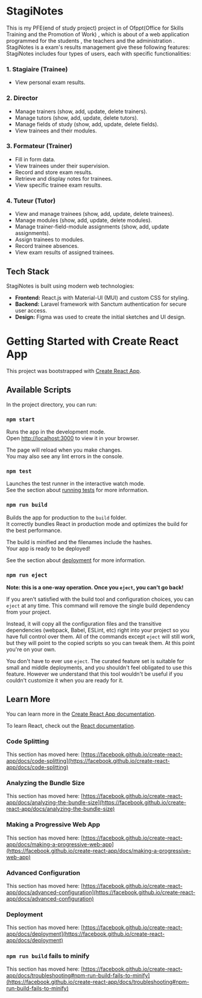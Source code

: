 # StagiNotes 
  This is my PFE(end of study project) project in of Ofppt(Office for Skills Training and the Promotion of Work) , which is about of a web application programmed for the students , the teachers and the administration .<br />
StagiNotes is a exam's results management give these following features: <br />
StagiNotes includes four types of users, each with specific functionalities:

### 1. Stagiaire (Trainee)
- View personal exam results.

### 2. Director
- Manage trainers (show, add, update, delete trainers).
- Manage tutors (show, add, update, delete tutors).
- Manage fields of study (show, add, update, delete fields).
- View trainees and their modules.

### 3. Formateur (Trainer)
- Fill in form data.
- View trainees under their supervision.
- Record and store exam results.
- Retrieve and display notes for trainees.
- View specific trainee exam results.

### 4. Tuteur (Tutor)
- View and manage trainees (show, add, update, delete trainees).
- Manage modules (show, add, update, delete modules).
- Manage trainer-field-module assignments (show, add, update assignments).
- Assign trainees to modules.
- Record trainee absences.
- View exam results of assigned trainees.

## Tech Stack
StagiNotes is built using modern web technologies:

- **Frontend:** React.js with Material-UI (MUI) and custom CSS for styling.
- **Backend:** Laravel framework with Sanctum authentication for secure user access.
- **Design:** Figma was used to create the initial sketches and UI design.









# Getting Started with Create React App

This project was bootstrapped with [Create React App](https://github.com/facebook/create-react-app).

## Available Scripts

In the project directory, you can run:

### `npm start`

Runs the app in the development mode.\
Open [http://localhost:3000](http://localhost:3000) to view it in your browser.

The page will reload when you make changes.\
You may also see any lint errors in the console.

### `npm test`

Launches the test runner in the interactive watch mode.\
See the section about [running tests](https://facebook.github.io/create-react-app/docs/running-tests) for more information.

### `npm run build`

Builds the app for production to the `build` folder.\
It correctly bundles React in production mode and optimizes the build for the best performance.

The build is minified and the filenames include the hashes.\
Your app is ready to be deployed!

See the section about [deployment](https://facebook.github.io/create-react-app/docs/deployment) for more information.

### `npm run eject`

**Note: this is a one-way operation. Once you `eject`, you can't go back!**

If you aren't satisfied with the build tool and configuration choices, you can `eject` at any time. This command will remove the single build dependency from your project.

Instead, it will copy all the configuration files and the transitive dependencies (webpack, Babel, ESLint, etc) right into your project so you have full control over them. All of the commands except `eject` will still work, but they will point to the copied scripts so you can tweak them. At this point you're on your own.

You don't have to ever use `eject`. The curated feature set is suitable for small and middle deployments, and you shouldn't feel obligated to use this feature. However we understand that this tool wouldn't be useful if you couldn't customize it when you are ready for it.

## Learn More

You can learn more in the [Create React App documentation](https://facebook.github.io/create-react-app/docs/getting-started).

To learn React, check out the [React documentation](https://reactjs.org/).

### Code Splitting

This section has moved here: [https://facebook.github.io/create-react-app/docs/code-splitting](https://facebook.github.io/create-react-app/docs/code-splitting)

### Analyzing the Bundle Size

This section has moved here: [https://facebook.github.io/create-react-app/docs/analyzing-the-bundle-size](https://facebook.github.io/create-react-app/docs/analyzing-the-bundle-size)

### Making a Progressive Web App

This section has moved here: [https://facebook.github.io/create-react-app/docs/making-a-progressive-web-app](https://facebook.github.io/create-react-app/docs/making-a-progressive-web-app)

### Advanced Configuration

This section has moved here: [https://facebook.github.io/create-react-app/docs/advanced-configuration](https://facebook.github.io/create-react-app/docs/advanced-configuration)

### Deployment

This section has moved here: [https://facebook.github.io/create-react-app/docs/deployment](https://facebook.github.io/create-react-app/docs/deployment)

### `npm run build` fails to minify

This section has moved here: [https://facebook.github.io/create-react-app/docs/troubleshooting#npm-run-build-fails-to-minify](https://facebook.github.io/create-react-app/docs/troubleshooting#npm-run-build-fails-to-minify)

